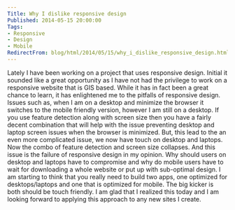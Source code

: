 ```yaml
---
Title: Why I dislike responsive design
Published: 2014-05-15 20:00:00
Tags:
- Responsive
- Design
- Mobile
RedirectFrom: blog/html/2014/05/15/why_i_dislike_responsive_design.html
---
```


Lately I have been working on a project that uses responsive design. Initial it sounded like a great opportunity as I have not had the privilege to work on a responsive website that is GIS based. While it has in fact been a great chance to learn, it has enlightened me to the pitfalls of responsive design. Issues such as, when I am on a desktop and minimize the browser it switches to the mobile friendly version, however I am still on a desktop. If you use feature detection along with screen size then you have a fairly decent combination that will help with the issue preventing desktop and laptop screen issues when the browser is minimized. But, this lead to the an even more complicated issue, we now have touch on desktop and laptops. Now the combo of feature detection and screen size collapses. And this issue is the failure of responsive design in my opinion. Why should users on desktop and laptops have to compromise and why do mobile users have to wait for downloading a whole website or put up with sub-optimal design. I am starting to think that you really need to build two apps, one optimized for desktops/laptops and one that is optimized for mobile. The big kicker is both should be touch friendly. I am glad that I realized this today and I am looking forward to applying this approach to any new sites I create.